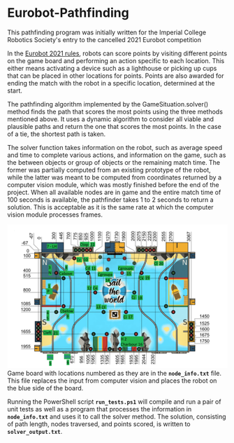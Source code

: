 # Eurobot-Pathfinding
This pathfinding program was initially written for the Imperial College Robotics Society's entry to the cancelled 2021 Eurobot competition

In the [Eurobot 2021 rules](https://www.eurobot.org/wp-content/uploads/2021/04/E2021_Rules_EN.pdf "Eurobot English rules"), robots can score points by visiting different points on the game board and performing an action specific to each location. This either means activating a device such as a lighthouse or picking up cups that can be placed in other locations for points. Points are also awarded for ending the match with the robot in a specific location, determined at the start.

The pathfinding algorithm implemented by the GameSituation.solver() method finds the path that scores the most points using the three methods mentioned above. It uses a dynamic algorithm to consider all viable and plausible paths and return the one that scores the most points. In the case of a tie, the shortest path is taken. 

The solver function takes information on the robot, such as average speed and time to complete various actions, and information on the game, such as the between objects or group of objects or the remaining match time. The former was partially computed from an existing prototype of the robot, while the latter was meant to be computed from coordinates returned by a computer vision module, which was mostly finished before the end of the project. When all available nodes are in game and the entire match time of 100 seconds is available, the pathfinder takes 1 to 2 seconds to return a solution. This is acceptable as it is the same rate at which the computer vision module processes frames.

![Game board with numbered locations](https://github.com/DavidMael/Eurobot-Pathfinding/blob/main/board.png "Game board with numbered locations")
Game board with locations numbered as they are in the **`node_info.txt`** file. This file replaces the input from computer vision and places the robot on the blue side of the board.

Running the PowerShell script **`run_tests.ps1`** will compile and run a pair of unit tests as well as a program that processes the information in **`node_info.txt`** and uses it to call the solver method. The solution, consisting of path length, nodes traversed, and points scored, is written to **`solver_output.txt`**.
